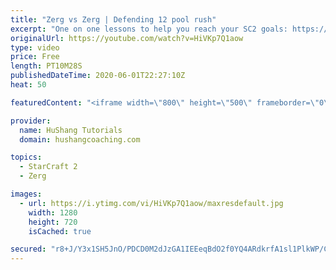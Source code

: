 ```yaml
---
title: "Zerg vs Zerg | Defending 12 pool rush"
excerpt: "One on one lessons to help you reach your SC2 goals: https://www.hushangcoaching.com ------------------------------------------------------------------------------------------------------- In this guide we take a look at how to defend one of the most infamous \"zerg rushes\" in sc2: the 12 pool. This rush"
originalUrl: https://youtube.com/watch?v=HiVKp7Q1aow
type: video
price: Free
length: PT10M28S
publishedDateTime: 2020-06-01T22:27:10Z
heat: 50

featuredContent: "<iframe width=\"800\" height=\"500\" frameborder=\"0\" src=\"https://www.youtube.com/embed/HiVKp7Q1aow\" allow=\"accelerometer; autoplay; encrypted-media; gyroscope; picture-in-picture\" allowfullscreen></iframe>"

provider:
  name: HuShang Tutorials
  domain: hushangcoaching.com

topics:
  - StarCraft 2
  - Zerg

images:
  - url: https://i.ytimg.com/vi/HiVKp7Q1aow/maxresdefault.jpg
    width: 1280
    height: 720
    isCached: true

secured: "r8+J/Y3x1SH5JnO/PDCD0M2dJzGA1IEEeqBdO2f0YQ4ARdkrfA1sl1PlkWP/CvLAfovD61CcxSK7xhmsak5RLSlJs5a7GPep3vOa/zm2M2tpS1zqJf7zYY84eJ5tRcHNKw4R2Wy/TxnbHTK8Vh2Ura/zhnaW+R83DWrJ/2+mq6kiKYGTzRLSs4IkYCJc0oXRAj49pdTkFeUf8rGgWF5CHOKUnGmJ+SeHQ+VzAYjVoYS0RxQH7eXgunQqD4+7sliGRP6wB6v86wS3tj/e0aHjMB4Fhu/P8JfH9JX+ZQl2AxGMbON05PPA8SItgpfiLe5KrRhsI8jIcN6R7hlRYP9jSERqJDchqzJw4V8i1UmpgI7WtTeOu6RApsL0ehdpZjw57cBTokY8vLJ8uRkZwb/R1gczMJhqLUs/0G2BreZ4up0=;87W1QOyJH8oDML/KAseCdw=="
---
```


